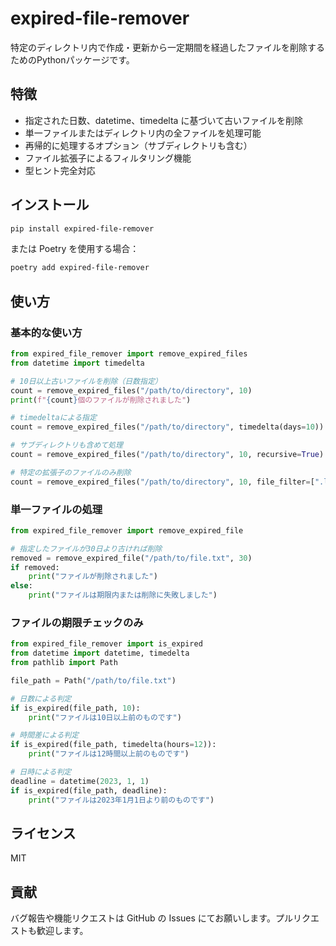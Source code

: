 # expired-file-remover

特定のディレクトリ内で作成・更新から一定期間を経過したファイルを削除するためのPythonパッケージです。

## 特徴

- 指定された日数、datetime、timedelta に基づいて古いファイルを削除
- 単一ファイルまたはディレクトリ内の全ファイルを処理可能
- 再帰的に処理するオプション（サブディレクトリも含む）
- ファイル拡張子によるフィルタリング機能
- 型ヒント完全対応

## インストール

```bash
pip install expired-file-remover
```

または Poetry を使用する場合：

```bash
poetry add expired-file-remover
```

## 使い方

### 基本的な使い方

```python
from expired_file_remover import remove_expired_files
from datetime import timedelta

# 10日以上古いファイルを削除（日数指定）
count = remove_expired_files("/path/to/directory", 10)
print(f"{count}個のファイルが削除されました")

# timedeltaによる指定
count = remove_expired_files("/path/to/directory", timedelta(days=10))

# サブディレクトリも含めて処理
count = remove_expired_files("/path/to/directory", 10, recursive=True)

# 特定の拡張子のファイルのみ削除
count = remove_expired_files("/path/to/directory", 10, file_filter=[".log", ".tmp"])
```

### 単一ファイルの処理

```python
from expired_file_remover import remove_expired_file

# 指定したファイルが30日より古ければ削除
removed = remove_expired_file("/path/to/file.txt", 30)
if removed:
    print("ファイルが削除されました")
else:
    print("ファイルは期限内または削除に失敗しました")
```

### ファイルの期限チェックのみ

```python
from expired_file_remover import is_expired
from datetime import datetime, timedelta
from pathlib import Path

file_path = Path("/path/to/file.txt")

# 日数による判定
if is_expired(file_path, 10):
    print("ファイルは10日以上前のものです")

# 時間差による判定
if is_expired(file_path, timedelta(hours=12)):
    print("ファイルは12時間以上前のものです")

# 日時による判定
deadline = datetime(2023, 1, 1)
if is_expired(file_path, deadline):
    print("ファイルは2023年1月1日より前のものです")
```

## ライセンス

MIT

## 貢献

バグ報告や機能リクエストは GitHub の Issues にてお願いします。プルリクエストも歓迎します。
